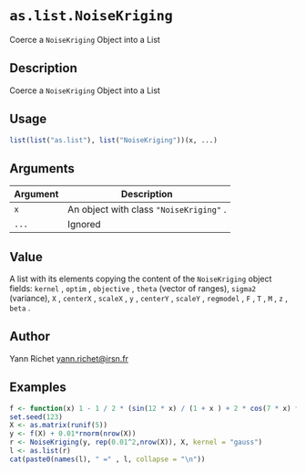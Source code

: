 # `as.list.NoiseKriging`

Coerce a `NoiseKriging` Object into a List


## Description

Coerce a `NoiseKriging` Object into a List


## Usage

```r
list(list("as.list"), list("NoiseKriging"))(x, ...)
```


## Arguments

Argument      |Description
------------- |----------------
`x`     |     An object with class `"NoiseKriging"` .
`...`     |     Ignored


## Value

A list with its elements copying the content of the
  `NoiseKriging` object fields: `kernel` , `optim` ,
  `objective` , `theta` (vector of ranges),
  `sigma2` (variance), `X` , `centerX` ,
  `scaleX` , `y` , `centerY` , `scaleY` ,
  `regmodel` , `F` , `T` , `M` , `z` ,
  `beta` .


## Author

Yann Richet yann.richet@irsn.fr


## Examples

```r
f <- function(x) 1 - 1 / 2 * (sin(12 * x) / (1 + x ) + 2 * cos(7 * x) * x^5 + 0.7)
set.seed(123)
X <- as.matrix(runif(5))
y <- f(X) + 0.01*rnorm(nrow(X))
r <- NoiseKriging(y, rep(0.01^2,nrow(X)), X, kernel = "gauss")
l <- as.list(r)
cat(paste0(names(l), " =" , l, collapse = "\n"))
```


